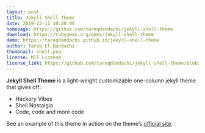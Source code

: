 ```yaml
---
layout: post
title: Jekyll Shell Theme
date: 2019-12-11 10:20:00
homepage: https://github.com/tareqdandachi/jekyll-shell-theme
download: https://rubygems.org/gems/jekyll-shell-theme
demo: https://tareqdandachi.github.io/jekyll-shell-theme
author: Tareq El Dandachi
thumbnail: shell.png
license: MIT License
license_link: https://github.com/tareqdandachi/jekyll-shell-theme/blob/master/LICENSE
---
```


**Jekyll Shell Theme** is a light-weight customizable one-column jekyll theme that gives off:

- Hackery Vibes
- Shell Nostalgia
- Code, code and more code

See an example of this theme in action on the theme’s [official site](https://tareqdandachi.github.io/jekyll-shell-theme).
